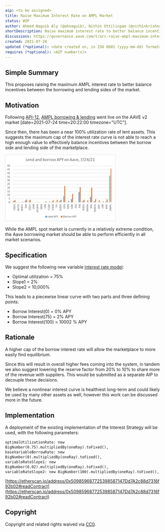 ```yaml
---
aip: <to be assigned>
title: Raise Maximum Interest Rate on AMPL Market
status: WIP
author: Ahmed Naguib Aly (@ahnaguib), Nithin Ottilingam (@nithinkrishna), Brandon Iles (@brandoniles)
shortDescription: Raise maximum interest rate to better balance incentives between the borrow and lending sides of the market.
discussions: https://governance.aave.com/t/arc-raise-ampl-maximum-interest-rate/4996
created: 2021-07-26
updated (*optional): <date created on, in ISO 8601 (yyyy-mm-dd) format> or N/A
requires (*optional): <AIP number(s)>
---
```


## Simple Summary

This proposes raising the maximum AMPL interest rate to better balance incentives between the borrowing and lending sides of the market.

## Motivation

Following [API-12](https://governance.aave.com/t/proposal-add-support-for-ampl/854/8), [AMPL borrowing & lending](https://app.aave.com/reserve-overview/AMPL-0xd46ba6d942050d489dbd938a2c909a5d5039a1610xb53c1a33016b2dc2ff3653530bff1848a515c8c5) went live on the AAVE v2 market [date=2021-07-24 time=20:22:00 timezone="UTC"].

Since then, there has been a near 100% utilization rate of lent assets. This suggests the maximum cap of the interest rate curve is not able to reach a high enough value to effectively balance incentives between the borrow side and lending side of the marketplace.

![Lend and Borrow APY on AAVE, 7/24/21](../assets/AIP-Ampl_interest_rate/apys.png "Lend and Borrow APY on AAVE, 7/24/21")

While the AMPL spot market is currently in a relatively extreme condition, the Aave borrowing market should be able to perform efficiently in all market scenarios.

## Specification

We suggest the following new variable [interest rate model](https://docs.aave.com/risk/liquidity-risk/borrow-interest-rate#interest-rate-model):

- Optimal utilization = 75%
- Slope1 = 2%
- Slope2 = 10,000%

This leads to a piecewise linear curve with two parts and three defining points:

- Borrow Interest(0) = 0% APY
- Borrow Interest(75) = 2% APY
- Borrow Interest(100) = 10002 % APY

## Rationale

A higher cap of the borrow interest rate will allow the marketplace to more easily find equilibrium.

Since this will result in overall higher fees coming into the system, in tandem we also suggest lowering the reserve factor from 20% to 10% to share more of the revenue with suppliers. This would be submitted as a separate AIP to decouple these decisions.

We believe a nonlinear interest curve is healthiest long-term and could likely be used by many other assets as well, however this work can be discussed more in the future.

## Implementation

A deployment of the existing implementation of the Interest Strategy will be used, with the following parameters:

    optimalUtilizationRate: new BigNumber(0.75).multipliedBy(oneRay).toFixed(),
    baseVariableBorrowRate: new BigNumber(0).multipliedBy(oneRay).toFixed(),
    variableRateSlope1: new BigNumber(0.02).multipliedBy(oneRay).toFixed(),
    variableRateSlope2: new BigNumber(100).multipliedBy(oneRay).toFixed(),

[https://etherscan.io/address/0x509859687725398587147Dd7A2c88d7316f92b02#readContract](https://etherscan.io/address/0x509859687725398587147Dd7A2c88d7316f92b02#readContract)

## Copyright

Copyright and related rights waived via [CC0](https://creativecommons.org/publicdomain/zero/1.0/).
